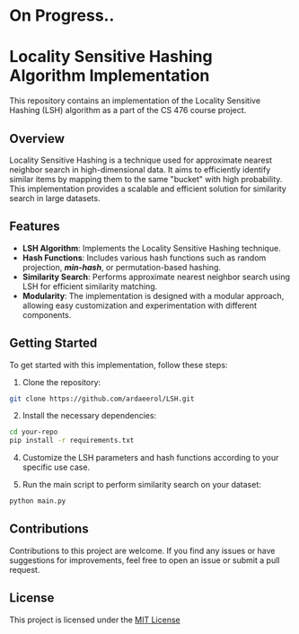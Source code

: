 # On Progress..

# Locality Sensitive Hashing Algorithm Implementation

This repository contains an implementation of the Locality Sensitive Hashing (LSH) algorithm as a part of the CS 476 course project.

## Overview

Locality Sensitive Hashing is a technique used for approximate nearest neighbor search in high-dimensional data. It aims to efficiently identify similar items by mapping them to the same "bucket" with high probability. This implementation provides a scalable and efficient solution for similarity search in large datasets.

## Features

- **LSH Algorithm**: Implements the Locality Sensitive Hashing technique.
- **Hash Functions**: Includes various hash functions such as random projection, **_min-hash_**, or permutation-based hashing.
- **Similarity Search**: Performs approximate nearest neighbor search using LSH for efficient similarity matching.
- **Modularity**: The implementation is designed with a modular approach, allowing easy customization and experimentation with different components.

## Getting Started

To get started with this implementation, follow these steps:

1. Clone the repository:

```bash
git clone https://github.com/ardaeerol/LSH.git
```

2. Install the necessary dependencies:

```bash
cd your-repo
pip install -r requirements.txt
```

4. Customize the LSH parameters and hash functions according to your specific use case.

5. Run the main script to perform similarity search on your dataset:

```bash
python main.py
```

## Contributions
Contributions to this project are welcome. If you find any issues or have suggestions for improvements, feel free to open an issue or submit a pull request.

## License
This project is licensed under the [MIT License](./LICENSE)




